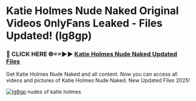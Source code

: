 # Katie Holmes Nude Naked Original Videos 0nlyFans Leaked - Files Updated! (lg8gp)

<h3>🔴 CLICK HERE 🌐==►► <a href="https://tinyurl.com/yc6ubb5a" rel="nofollow">Katie Holmes Nude Naked Updated Files</a></h3>

Get Katie Holmes Nude Naked and all content. Now you can access all videos and pictures of Katie Holmes Nude Naked. New Updated Files 2025!

[![lg8gp](https://i.imgur.com/7eu0CRL.gif)](https://tinyurl.com/yc6ubb5a)
nudes of katie holmes